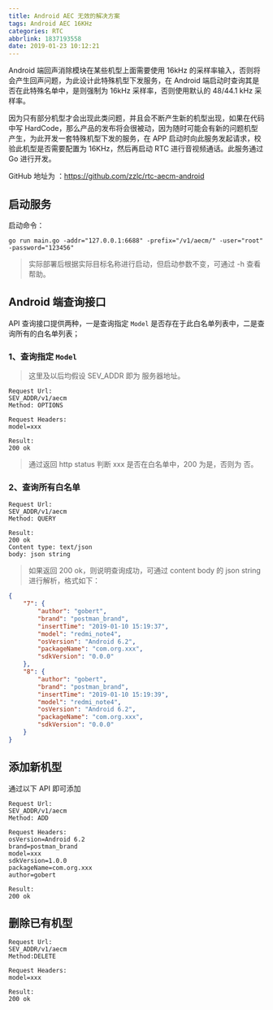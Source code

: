```yaml
---
title: Android AEC 无效的解决方案
tags: Android AEC 16KHz
categories: RTC
abbrlink: 1837193558
date: 2019-01-23 10:12:21
---
```




Android 端回声消除模块在某些机型上面需要使用 16kHz 的采样率输入，否则将会产生回声问题，为此设计此特殊机型下发服务，在 Android 端启动时查询其是否在此特殊名单中，是则强制为 16kHz 采样率，否则使用默认的 48/44.1 kHz 采样率。

因为只有部分机型才会出现此类问题，并且会不断产生新的机型出现，如果在代码中写 HardCode，那么产品的发布将会很被动，因为随时可能会有新的问题机型产生，为此开发一套特殊机型下发的服务，在 APP 启动时向此服务发起请求，校验此机型是否需要配置为 16KHz，然后再启动 RTC 进行音视频通话。此服务通过 Go 进行开发。

GitHub 地址为 ：https://github.com/zzlc/rtc-aecm-android

<!--more-->

## 启动服务

启动命令：

```
go run main.go -addr="127.0.0.1:6688" -prefix="/v1/aecm/" -user="root" -password="123456"
```

> 实际部署后根据实际目标名称进行启动，但启动参数不变，可通过 -h 查看帮助。

## Android 端查询接口

API 查询接口提供两种，一是查询指定 `Model` 是否存在于此白名单列表中，二是查询所有的白名单列表；

### 1、查询指定 `Model`

> 这里及以后均假设 SEV_ADDR 即为 服务器地址。

```
Request Url:
SEV_ADDR/v1/aecm
Method: OPTIONS

Request Headers:
model=xxx

Result:
200 ok
```


> 通过返回 http status 判断 xxx 是否在白名单中，200 为是，否则为 否。

### 2、查询所有白名单

```
Request Url:
SEV_ADDR/v1/aecm
Method: QUERY

Result:
200 ok
Content type: text/json
body: json string
```

> 如果返回 200 ok，则说明查询成功，可通过 content body 的 json string 进行解析，格式如下：

```json
{
    "7": {
        "author": "gobert",
        "brand": "postman_brand",
        "insertTime": "2019-01-10 15:19:37",
        "model": "redmi_note4",
        "osVersion": "Android 6.2",
        "packageName": "com.org.xxx",
        "sdkVersion": "0.0.0"
    },
    "8": {
        "author": "gobert",
        "brand": "postman_brand",
        "insertTime": "2019-01-10 15:19:39",
        "model": "redmi_note4",
        "osVersion": "Android 6.2",
        "packageName": "com.org.xxx",
        "sdkVersion": "0.0.0"
    }
}
```


## 添加新机型

通过以下 API 即可添加

```
Request Url:
SEV_ADDR/v1/aecm
Method: ADD

Request Headers:
osVersion=Android 6.2
brand=postman_brand
model=xxx
sdkVersion=1.0.0
packageName=com.org.xxx
author=gobert

Result:
200 ok
```


## 删除已有机型

```
Request Url:
SEV_ADDR/v1/aecm
Method:DELETE

Request Headers:
model=xxx

Result:
200 ok
```

